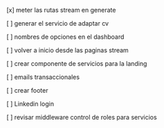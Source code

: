 [x] meter las rutas stream en generate

[ ] generar el servicio de adaptar cv

[ ] nombres de opciones en el dashboard

[ ] volver a inicio desde las paginas stream

[ ] crear componente de servicios para la landing

[ ] emails transaccionales

[ ] crear footer

[ ] Linkedin login

[ ] revisar middleware control de roles para servicios
